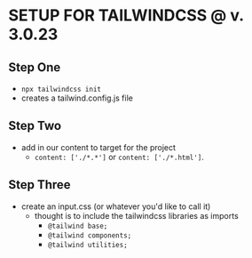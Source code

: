 # SETUP FOR TAILWINDCSS @ v. 3.0.23
## Step One
  - `npx tailwindcss init`
  - creates a tailwind.config.js file

## Step Two
  - add in our content to target for the project
    - `content: ['./*.*']` or `content: ['./*.html']`.

## Step Three
  - create an input.css (or whatever you'd like to call it)
    - thought is to include the tailwindcss libraries as imports
      - `@tailwind base;`
      - `@tailwind components;`
      - `@tailwind utilities;`